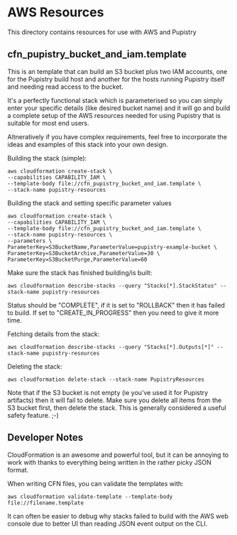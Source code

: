 # AWS Resources

This directory contains resources for use with AWS and Pupistry


## cfn_pupistry_bucket_and_iam.template

This is an template that can build an S3 bucket plus two IAM accounts, one for
the Pupistry build host and another for the hosts running Pupistry itself and
needing read access to the bucket.

It's a perfectly functional stack which is parameterised so you can simply
enter your specific details (like desired bucket name) and it will go and build
a complete setup of the AWS resources needed for using Pupistry that is
suitable for most end users.

Altneratively if you have complex requirements, feel free to incorporate the
ideas and examples of this stack into your own design.

Building the stack (simple):

    aws cloudformation create-stack \
    --capabilities CAPABILITY_IAM \
    --template-body file://cfn_pupistry_bucket_and_iam.template \
    --stack-name pupistry-resources


Building the stack and setting specific parameter values

    aws cloudformation create-stack \
    --capabilities CAPABILITY_IAM \
    --template-body file://cfn_pupistry_bucket_and_iam.template \
    --stack-name pupistry-resources \
    --parameters \
    ParameterKey=S3BucketName,ParameterValue=pupistry-example-bucket \
    ParameterKey=S3BucketArchive,ParameterValue=30 \
    ParameterKey=S3BucketPurge,ParameterValue=60



Make sure the stack has finished building/is built:

    aws cloudformation describe-stacks --query "Stacks[*].StackStatus" --stack-name pupistry-resources

Status should be "COMPLETE", if it is set to "ROLLBACK" then it has failed to
build. If set to "CREATE_IN_PROGRESS" then you need to give it more time.


Fetching details from the stack:

    aws cloudformation describe-stacks --query "Stacks[*].Outputs[*]" --stack-name pupistry-resources

Deleting the stack:

    aws cloudformation delete-stack --stack-name PupistryResources

Note that if the S3 bucket is not empty (ie you've used it for Pupistry
artifacts) then it will fail to delete. Make sure you delete all items from
the S3 bucket first, then delete the stack. This is generally considered a
useful safety feature. ;-)


## Developer Notes

CloudFormation is an awesome and powerful tool, but it can be annoying to
work with thanks to everything being written in the rather picky JSON format.

When writing CFN files, you can validate the templates with:

    aws cloudformation validate-template --template-body file://filename.template


It can often be easier to debug why stacks failed to build with the AWS web
console due to better UI than reading JSON event output on the CLI.


